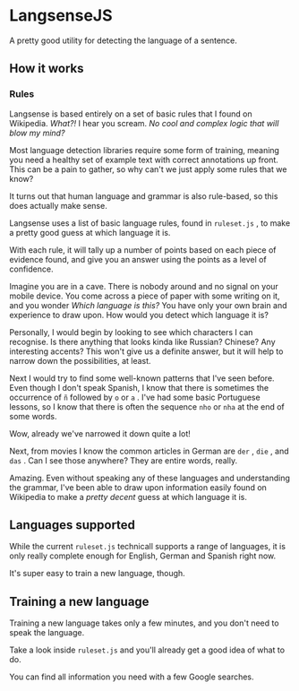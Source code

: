 # LangsenseJS

A pretty good utility for detecting the language of a sentence.

## How it works

### Rules

Langsense is based entirely on a set of basic rules that I found on Wikipedia.
_What?!_ I hear you scream. _No cool and complex logic that will blow my mind?_

Most language detection libraries require some form of training, meaning you
need a healthy set of example text with correct annotations up front. This can
be a pain to gather, so why can't we just apply some rules that we know?

It turns out that human language and grammar is also rule-based, so this does
actually make sense.

Langsense uses a list of basic language rules, found in `ruleset.js` , to make a
pretty good guess at which language it is.

With each rule, it will tally up a number of points based on each piece of
evidence found, and give you an answer using the points as a level of
confidence.

Imagine you are in a cave. There is nobody around and no signal on your mobile
device. You come across a piece of paper with some writing on it, and you wonder
_Which language is this?_ You have only your own brain and experience to draw
upon. How would you detect which language it is?

Personally, I would begin by looking to see which characters I can
recognise. Is there anything that looks kinda like Russian? Chinese? Any
interesting accents? This won't give us a definite answer, but it will help to
narrow down the possibilities, at least.

Next I would try to find some well-known patterns that I've seen before. Even
though I don't speak Spanish, I know that there is sometimes the occurrence of 
 `ñ` followed by `o` or `a` . I've had some basic Portuguese lessons, so I know
that there is often the sequence `nho` or `nha` at the end of some words.

Wow, already we've narrowed it down quite a lot! 

Next, from movies I know the common articles in German are `der` , `die` , and
 `das` . Can I see those anywhere? They are entire words, really.

Amazing. Even without speaking any of these languages and understanding the
grammar, I've been able to draw upon information easily found on Wikipedia to
make a _pretty decent_ guess at which language it is.

## Languages supported

While the current `ruleset.js` technicall supports a range of languages, it is
only really complete enough for English, German and Spanish right now.

It's super easy to train a new language, though.

## Training a new language

Training a new language takes only a few minutes, and you don't need to speak
the language.

Take a look inside `ruleset.js` and you'll already get a good idea of what to
do.

You can find all information you need with a few Google searches.
